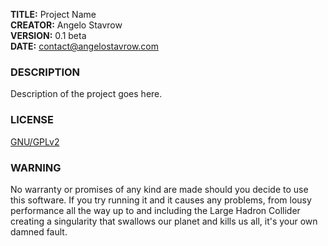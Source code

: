 **TITLE:**      Project Name<br>
**CREATOR:**    Angelo Stavrow<br>
**VERSION:**    0.1 beta<br>
**DATE:**       contact@angelostavrow.com<br>


### DESCRIPTION

Description of the project goes here.

### LICENSE

[GNU/GPLv2](http://www.gnu.org/licenses/gpl-2.0.html)

### WARNING

No warranty or promises of any kind are made should you decide to use this software. If you try running it and it causes any problems, from lousy performance all the way up to and including the Large Hadron Collider creating a singularity that swallows our planet and kills us all, it's your own damned fault.